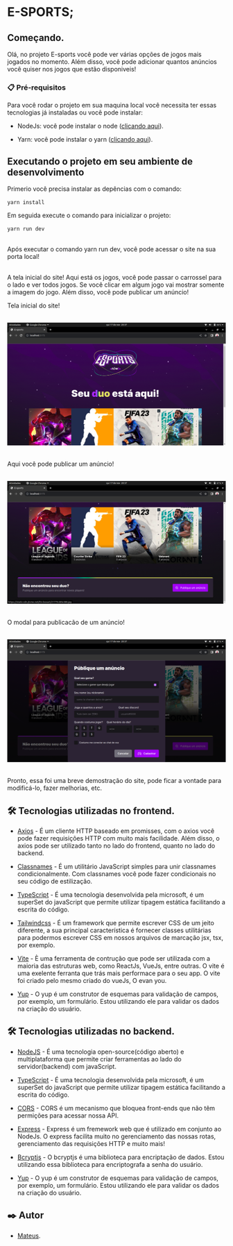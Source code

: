 # E-SPORTS;

## Começando.

Olá, no projeto E-sports você pode ver várias opções de jogos mais jogados no momento. Além disso, você pode adicionar quantos anúncios você quiser nos jogos que estão disponiveis!

### 📋 Pré-requisitos

Para você rodar o projeto em sua maquina local você necessita ter essas tecnologias já instaladas ou você pode instalar:

- NodeJs: você pode instalar o node ([clicando aqui](https://nodejs.org/en/download/)).

- Yarn: você pode instalar o yarn ([clicando aqui](https://classic.yarnpkg.com/lang/en/docs/install/#debian-stable)).

## Executando o projeto em seu ambiente de desenvolvimento

Primerio você precisa instalar as depências com o comando:

```
yarn install
```

Em seguida execute o comando para inicializar o projeto:

```
yarn run dev
```

<br>
Após executar o comando yarn run dev, você pode acessar o site na sua porta local!
<br><br>

A tela inicial do site! Aqui está os jogos, você pode passar o carrossel para o lado e ver todos jogos. Se você clicar em algum jogo vai mostrar somente a imagem do jogo. Além disso, você pode publicar um anúncio!
<br>

Tela inicial do site!
<br><br>

<img aling="center" src="./public/imageOne.png" alt="image da tela inicial do site E-sposts.">
<br><br>

Aqui você pode publicar um anúncio!
<br><br>

<img aling="center" src="./public/imageThree.png" alt="image da tela inicial do site E-sposts.">
<br><br>

O modal para publicacão de um anúncio!
<br><br>

<img aling="center" src="./public/imageTwo.png" alt="image da tela inicial do site E-sposts para públicar um anúncio.">
<br><br>

Pronto, essa foi uma breve demostração do site, pode ficar a vontade para modificá-lo, fazer melhorias, etc.

## 🛠️ Tecnologias utilizadas no frontend.

- [Axios](https://axios-http.com/ptbr/docs/intro) - É um cliente HTTP baseado em promisses, com o axios você pode fazer requisições HTTP com muito mais facilidade. Além disso, o axios pode ser utilizado tanto no lado do frontend, quanto no lado do backend.

- [Classnames](https://www.npmjs.com/package/classnames) - É um utilitário JavaScript simples para unir classnames condicionalmente. Com classnames você pode fazer condicionais no seu código de estilização.

- [TypeScript](https://www.typescriptlang.org/) - É uma tecnologia desenvolvida pela microsoft, é um superSet do javaScript que permite utilizar tipagem estática facilitando a escrita do código.

- [Tailwindcss](https://tailwindcss.com/) - É um framework que permite escrever CSS de um jeito diferente, a sua principal característica é fornecer classes utilitárias para podermos escrever CSS em nossos arquivos de marcação jsx, tsx, por exemplo.

- [Vite](https://vitejs.dev/) - È uma ferramenta de contrução que pode ser utilizada com a maioria das estruturas web, como ReactJs, VueJs, entre outras. O vite é uma exelente ferranta que trás mais performace para o seu app. O vite foi criado pelo mesmo criado do vueJs, O evan you.

- [Yup](https://www.npmjs.com/package/yup) - O yup é um construtor de esquemas para validação de campos, por exemplo, um formulário. Estou utilizando ele para
  validar os dados na criação do usuário.

## 🛠️ Tecnologias utilizadas no backend.

- [NodeJS](https://nodejs.org/en/about/) - É uma tecnologia open-source(código aberto) e multiplataforma que permite criar ferramentas ao lado do servidor(backend) com javaScript.

- [TypeScript](https://www.typescriptlang.org/) - É uma tecnologia desenvolvida pela microsoft, é um superSet do javaScript que permite utilizar tipagem estática facilitando a escrita do código.

- [CORS](https://www.npmjs.com/package/cors) - CORS é um mecanismo que bloquea front-ends que não têm permições para acessar nossa API.

- [Express](https://expressjs.com/pt-br/) - Express é um fremework web que é utilizado em conjunto ao NodeJs. O express facilita muito no gerenciamento das nossas rotas, gerenciamento das requisições HTTP e muito mais!

- [Bcryptjs](https://www.npmjs.com/package/bcryptjs) - O bcryptjs é uma biblioteca para encriptação de dados. Estou utilizando essa biblioteca para encriptografa a senha do usuário.

- [Yup](https://www.npmjs.com/package/yup) - O yup é um construtor de esquemas para validação de campos, por exemplo, um formulário. Estou utilizando ele para
  validar os dados na criação do usuário.

## ✒️ Autor

- [Mateus](https://github.com/mateusfelixdias).
